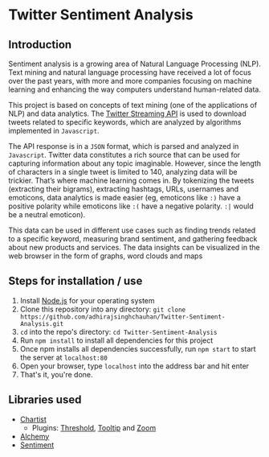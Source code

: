 # Twitter Sentiment Analysis

## Introduction
Sentiment analysis is a growing area of Natural Language Processing (NLP). Text mining and natural language processing have received a lot of focus over the past years, with more and more companies focusing on machine learning and enhancing the way computers understand human-related data.

This project is based on concepts of text mining (one of the applications of NLP) and data analytics. The [Twitter Streaming API][twitter] is used to download tweets related to specific keywords, which are analyzed by algorithms implemented in ```Javascript```.

The API response is in a ```JSON``` format, which is parsed and analyzed in ```Javascript```. Twitter data constitutes a rich source that can be used for capturing information about any topic imaginable. However, since the length of characters in a single tweet is limited to 140, analyzing data will be trickier.
That’s where machine learning comes in. By tokenizing the tweets (extracting their bigrams), extracting hashtags, URLs, usernames and emoticons, data analytics is made easier (eg, emoticons like ```:)``` have a positive polarity while emoticons like ```:(``` have a negative polarity. ```:|``` would be a neutral emoticon).

This data can be used in different use cases such as finding trends related to a specific keyword, measuring brand sentiment, and gathering feedback about new products and services.
The data insights can be visualized in the web browser in the form of graphs, word clouds and maps

## Steps for installation / use
1. Install [Node.js][nodejs] for your operating system
2. Clone this repository into any directory: ```git clone https://github.com/adhirajsinghchauhan/Twitter-Sentiment-Analysis.git```
3. ```cd``` into the repo's directory: ```cd Twitter-Sentiment-Analysis```
4. Run ```npm install``` to install all dependencies for this project
5. Once npm installs all dependencies successfully, run ```npm start``` to start the server at ```localhost:80```
6. Open your browser, type ```localhost``` into the address bar and hit enter
7. That's it, you're done.

## Libraries used
* [Chartist][chartist]
  * Plugins: [Threshold][chartist-threshold], [Tooltip][chartist-tooltip] and [Zoom][chartist-zoom]
* [Alchemy][alchemy]
* [Sentiment][sentiment]

[twitter]: https://dev.twitter.com/streaming/overview/
[nodejs]: https://nodejs.org/en/download/current/
[chartist]: https://github.com/gionkunz/chartist-js/
[chartist-threshold]: https://github.com/gionkunz/chartist-plugin-threshold/
[chartist-tooltip]: https://github.com/Globegitter/chartist-plugin-tooltip/
[chartist-zoom]: https://github.com/hansmaad/chartist-plugin-zoom/
[alchemy]: https://github.com/GraphAlchemist/Alchemy
[sentiment]: https://github.com/thisandagain/sentiment/
